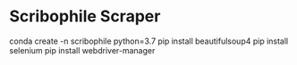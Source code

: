 # Scribophile Scraper

conda create -n scribophile python=3.7
pip install beautifulsoup4
pip install selenium
pip install webdriver-manager
